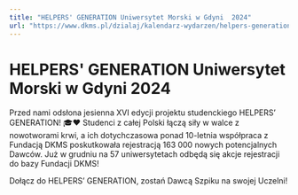 ```yaml
---
title: "HELPERS' GENERATION Uniwersytet Morski w Gdyni  2024"
url: "https://www.dkms.pl/dzialaj/kalendarz-wydarzen/helpers-generation-uniwersytet-morski-gdyni-zima2024"
---
```


# HELPERS' GENERATION Uniwersytet Morski w Gdyni  2024

Przed nami odsłona jesienna XVI edycji projektu studenckiego HELPERS’ GENERATION! 🎓❤️ Studenci z całej Polski łączą siły w walce z nowotworami krwi, a ich dotychczasowa ponad 10\-letnia współpraca z Fundacją DKMS poskutkowała rejestracją 163 000 nowych potencjalnych Dawców. Już w grudniu na 57 uniwersytetach odbędą się akcje rejestracji do bazy Fundacji DKMS!


Dołącz do HELPERS’ GENERATION, zostań Dawcą Szpiku na swojej Uczelni!


